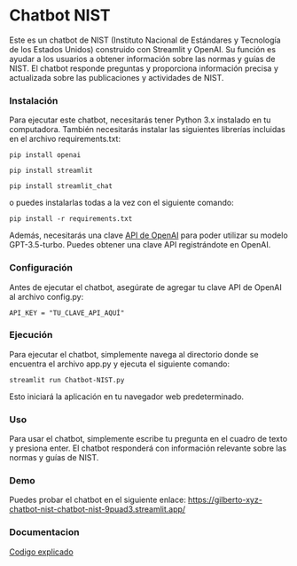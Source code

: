 # Chatbot NIST

Este es un chatbot de NIST (Instituto Nacional de Estándares y Tecnología de los Estados Unidos) construido con Streamlit y OpenAI. Su función es ayudar a los usuarios a obtener información sobre las normas y guías de NIST. El chatbot responde preguntas y proporciona información precisa y actualizada sobre las publicaciones y actividades de NIST.

### Instalación
Para ejecutar este chatbot, necesitarás tener Python 3.x instalado en tu computadora. También necesitarás instalar las siguientes librerías incluidas en el archivo requirements.txt:

<code>pip install openai</code>

<code>pip install streamlit</code>

<code>pip install streamlit_chat</code>

o puedes instalarlas todas a la vez con el siguiente comando:

<code>pip install -r requirements.txt </code>

Además, necesitarás una clave [API de OpenAI](https://platform.openai.com/account/api-keys) para poder utilizar su modelo GPT-3.5-turbo. Puedes obtener una clave API registrándote en OpenAI.

### Configuración
Antes de ejecutar el chatbot, asegúrate de agregar tu clave API de OpenAI al archivo config.py:

<code>API_KEY = "TU_CLAVE_API_AQUÍ"</code>

### Ejecución
Para ejecutar el chatbot, simplemente navega al directorio donde se encuentra el archivo app.py y ejecuta el siguiente comando:

<code>streamlit run Chatbot-NIST.py</code>

Esto iniciará la aplicación en tu navegador web predeterminado.
### Uso
Para usar el chatbot, simplemente escribe tu pregunta en el cuadro de texto y presiona enter. El chatbot responderá con información relevante sobre las normas y guías de NIST.

### Demo
Puedes probar el chatbot en el siguiente enlace: https://gilberto-xyz-chatbot-nist-chatbot-nist-9puad3.streamlit.app/
### Documentacion
[Codigo explicado](https://gilbertscript.notion.site/MVC-Chatbot-ff152eef008c49fb87c7ec5b60ea3a21)
